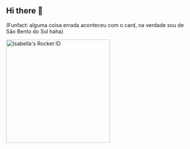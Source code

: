 ## Hi there 👋
(Funfact: alguma coisa errada aconteceu com o card, na verdade sou de São Bento do Sul haha)

<!--
**isabellade/isabellade** is a ✨ _special_ ✨ repository because its `README.md` (this file) appears on your GitHub profile.

Here are some ideas to get you started:

- 🔭 I’m currently working on ...
- 🌱 I’m currently learning ...
- 👯 I’m looking to collaborate on ...
- 🤔 I’m looking for help with ...
- 💬 Ask me about ...
- 📫 How to reach me: ...
- 😄 Pronouns: ...
- ⚡ Fun fact: ...
-->

<a href="https://app.rocketseat.com.br/me/isabellade"><img src="https://app.rocketseat.com.br/api/rocketid/share?slug=isabellade&type=card" width="280" alt="Isabella's Rocket ID"/></a>
